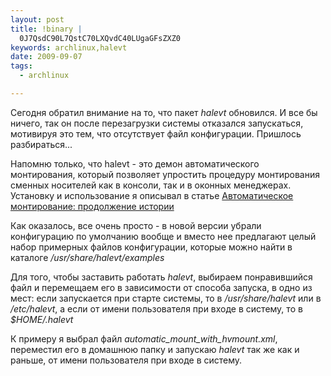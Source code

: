 ```yaml
--- 
layout: post
title: !binary |
  0J7QsdC90L7QstC70LXQvdC40LUgaGFsZXZ0
keywords: archlinux,halevt
date: 2009-09-07
tags:
  - archlinux

---
```

Сегодня обратил внимание на то, что пакет <em>halevt</em> обновился. И все бы ничего, так он после перезагрузки системы отказался запускаться, мотивируя это тем, что отсутствует файл конфигурации. Пришлось разбираться...

Напомню только, что halevt - это демон автоматического монтирования, который позволяет упростить процедуру монтирования сменных носителей как в консоли, так и в оконных менеджерах. Установку и использование я описывал в статье <a href="/2009/08/29/halevt/">Автоматическое монтирование: продолжение истории</a>

Как оказалось, все очень просто - в новой версии убрали конфигурацию по умолчанию вообще и вместо нее предлагают целый набор примерных файлов конфигурации, которые можно найти в каталоге <em>/usr/share/halevt/examples</em>

Для того, чтобы заставить работать <em>halevt</em>, выбираем понравившийся файл и перемещаем его в зависимости от способа запуска, в одно из мест: если запускается при старте системы, то в <em>/usr/share/halevt</em> или в <em>/etc/halevt</em>, а если от имени пользователя при входе в систему, то в <em>$HOME/.halevt</em>

К примеру я выбрал файл <em>automatic_mount_with_hvmount.xml</em>, переместил его в домашнюю папку и запускаю <em>halevt</em> так же как и раньше, от имени пользователя при входе в систему.
